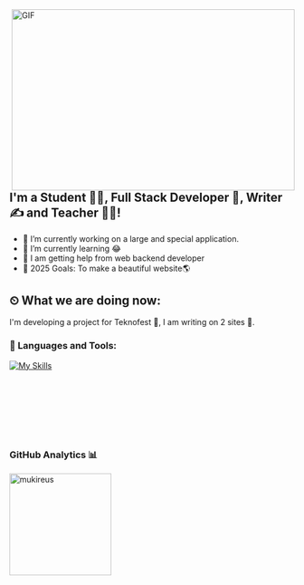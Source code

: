 <img align="right" alt="GIF" src="https://github.com/abhisheknaiidu/abhisheknaiidu/blob/master/code.gif?raw=true" width="500" height="320" />

## I'm a Student 👨‍🎓, Full Stack Developer 🚀, Writer ✍ and Teacher 👨‍🎓!
- 🔭 I’m currently working on a large and special application.
- 🌱 I’m currently learning 😂
- 🤔 I am getting help from web backend developer
- 🥅 2025 Goals: To make a beautiful website🌎


## ⏲ What we are doing now:
I'm developing a project for Teknofest 🚀, I am writing on 2 sites 📃.


### 🔧 Languages and Tools:

[![My Skills](https://skillicons.dev/icons?i=js,py,cs,c,django,html,css,vscode,ps,npm,nodejs,ai,git,arduino)](https://skillicons.dev)

<br />


<br />
<br />
<br />
<br />
<br />


### GitHub Analytics 📊

  <img height="180em" align="left" src="https://github-readme-stats.vercel.app/api/top-langs?username=IbrahimTalha0&show_icons=true&locale=en&layout=compact&langs_count=8&theme=radical" alt="mukireus"/>
</a>

<br />
<br />
